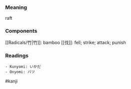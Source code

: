 ### Meaning

raft

### Components

[[Radicals/竹|竹]]: bamboo [[伐]]: fell; strike; attack; punish

### Readings

```
- Kunyomi: いかだ
- Onyomi: バツ
```

#kanji